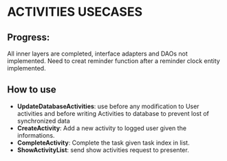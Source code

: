 # ACTIVITIES USECASES

## Progress: 
All inner layers are completed, interface adapters and DAOs not implemented.
Need to creat reminder function after a reminder clock entity implemented.

## How to use
- **UpdateDatabaseActivities**: use before any modification to User activities and before writing Activities to database
to prevent lost of synchronized data
- **CreateActivity**: Add a new activity to logged user given the informations.
- **CompleteActivity**: Complete the task given task index in list.
- **ShowActivityList**: send show activities request to presenter.
